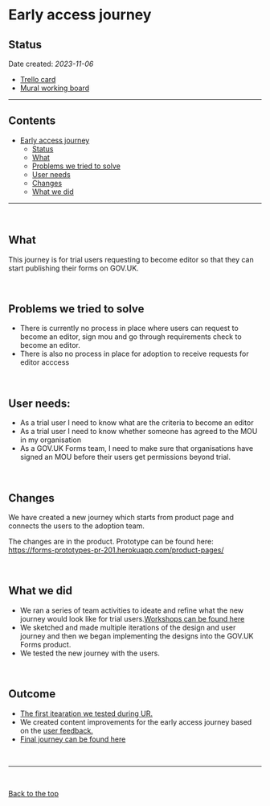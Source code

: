 # Early access journey 

## Status

Date created: *2023-11-06*  

- [Trello card](https://trello.com/c/I8HETm57/1041-design-the-early-access-upgrade-mou-journey-ready-for-user-research "Trello card")
- [Mural working board](https://app.mural.co/t/gaap0347/m/gaap0347/1691659258399/af093136c3f86be05860120cb92d6810e98f3643?sender=u61ceb93b0f861033ca7c7448 "Mural working board")

___

## Contents

- [Early access journey](#early-access-journey)
  - [Status](#status)
  - [What](#what)
  - [Problems we tried to solve](#Problems-we-tried-to-solve)
  - [User needs](#user-needs)
  - [Changes](#changes)
  - [What we did](#what-we-did)

___
<br>

## What
This journey is for trial users requesting to become editor so that they can start publishing their forms on GOV.UK. 

<br>

## Problems we tried to solve
* There is currently no process in place where users can request to become an editor, sign mou and go through requirements check to become an editor.
* There is also no process in place for adoption to receive requests for editor acccess

<br>

## User needs: 
 * As a trial user I need to know what are the criteria to become an editor
 * As a trial user I need to know whether someone has agreed to the MOU in my organisation 
 * As a GOV.UK Forms team, I need to make sure that organisations have signed an MOU before their users get permissions beyond trial.

<br>


## Changes
We have created a new journey which starts from product page and connects the users to the adoption team. 

The changes are in the product. 
Prototype can be found here: https://forms-prototypes-pr-201.herokuapp.com/product-pages/ 

<br>

## What we did 
* We ran a series of team activities to ideate and refine what the new journey would look like for trial users.[Workshops can be found here](https://app.mural.co/t/gaap0347/m/gaap0347/1691659258399/af093136c3f86be05860120cb92d6810e98f3643?sender=u61ceb93b0f861033ca7c7448 "Workshops can be found here") 
* We sketched and made multiple iterations of the design and user journey and then we began implementing the designs into the GOV.UK Forms product.
* We tested the new journey with the users.

<br>

## Outcome 
* [The first itearation we tested during UR.](https://www.figma.com/file/pCN39S9tIDlgicZ05Nj47J/Early-Access?type=design&node-id=337%3A3586&mode=design&t=0R6O7wWl9Alok9vs-1 "The first iteration we tested during UR.")
* We created content improvements for the early access journey based on the [user feedback.](https://docs.google.com/presentation/d/1Sd4y8xXPDyxw_yThsA5qNmatAqjb-rpYvctYMflgCJQ/edit#slide=id.g1e7dce5d897_0_37)
* [Final journey can be found here](https://www.figma.com/file/pCN39S9tIDlgicZ05Nj47J/Early-Access?type=design&node-id=337%3A3586&mode=design&t=0R6O7wWl9Alok9vs-1 "Final journey can be found here")

<br>

___

<br>

[Back to the top](#early-access-journey)
